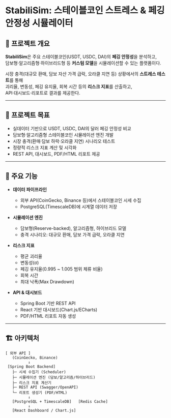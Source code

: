 # StabiliSim: 스테이블코인 스트레스 & 페깅 안정성 시뮬레이터

## 📌 프로젝트 개요
**StabiliSim**은 주요 스테이블코인(USDT, USDC, DAI)의 **페깅 안정성**을 분석하고,  
담보형·알고리즘형·하이브리드형 등 **커스텀 모델**을 시뮬레이션할 수 있는 플랫폼이다.

시장 충격(대규모 환매, 담보 자산 가격 급락, 오라클 지연 등) 상황에서의 **스트레스 테스트**를 통해  
괴리율, 변동성, 페깅 유지율, 회복 시간 등의 **리스크 지표**를 산출하고,  
API·대시보드·리포트로 결과를 제공한다.

---

## 🎯 프로젝트 목표
- 실데이터 기반으로 USDT, USDC, DAI의 달러 페깅 안정성 비교
- 담보형·알고리즘형 스테이블코인 시뮬레이션 엔진 개발
- 시장 충격(환매·담보 하락·오라클 지연) 시나리오 테스트
- 정량적 리스크 지표 계산 및 시각화
- REST API, 대시보드, PDF/HTML 리포트 제공

---

## 🔑 주요 기능
- **데이터 파이프라인**
    - 외부 API(CoinGecko, Binance 등)에서 스테이블코인 시세 수집
    - PostgreSQL(TimescaleDB)에 시계열 데이터 저장

- **시뮬레이션 엔진**
    - 담보형(Reserve-backed), 알고리즘형, 하이브리드 모델
    - 충격 시나리오: 대규모 환매, 담보 가격 급락, 오라클 지연

- **리스크 지표**
    - 평균 괴리율
    - 변동성(σ)
    - 페깅 유지율(0.995 ~ 1.005 범위 체류 비율)
    - 회복 시간
    - 최대 낙폭(Max Drawdown)

- **API & 대시보드**
    - Spring Boot 기반 REST API
    - React 기반 대시보드(Chart.js/ECharts)
    - PDF/HTML 리포트 자동 생성

---

## 🏗️ 아키텍처
```plaintext
[ 외부 API ]
   (CoinGecko, Binance)
          ↓
 [Spring Boot Backend]
   ├─ 시세 수집기 (Scheduler)
   ├─ 시뮬레이션 엔진 (담보/알고리즘/하이브리드)
   ├─ 리스크 지표 계산기
   ├─ REST API (Swagger/OpenAPI)
   └─ 리포트 생성기 (PDF/HTML)
          ↓
   [PostgreSQL + TimescaleDB]   [Redis Cache]
          ↓
   [React Dashboard / Chart.js]
